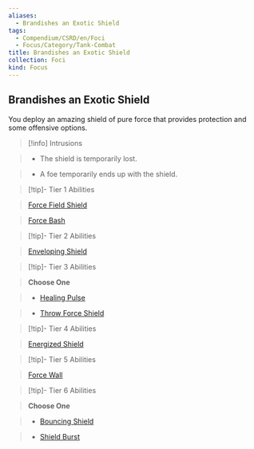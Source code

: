 ```yaml
---
aliases:
  - Brandishes an Exotic Shield
tags:
  - Compendium/CSRD/en/Foci
  - Focus/Category/Tank-Combat
title: Brandishes an Exotic Shield
collection: Foci
kind: Focus
---
```

## Brandishes an Exotic Shield    
You deploy an amazing shield of pure force that provides protection and some offensive options.    
  
>[!info] Intrusions    
>- The shield is temporarily lost.    
>- A foe temporarily ends up with the shield.    
  
  
>[!tip]- Tier 1 Abilities    
> [Force Field Shield](Force-Field-Shield.md)    
> [Force Bash](Force-Bash.md)    
  
  
>[!tip]- Tier 2 Abilities    
> [Enveloping Shield](Enveloping-Shield.md)    
  
  
>[!tip]- Tier 3 Abilities    
> **Choose One**    
>- [Healing Pulse](Healing-Pulse.md)    
>- [Throw Force Shield](Throw-Force-Shield.md)    
  
  
>[!tip]- Tier 4 Abilities    
> [Energized Shield](Energized-Shield.md)    
  
  
>[!tip]- Tier 5 Abilities    
> [Force Wall](Force-Wall.md)    
  
  
>[!tip]- Tier 6 Abilities    
> **Choose One**    
>- [Bouncing Shield](Bouncing-Shield.md)    
>- [Shield Burst](Shield-Burst.md)
